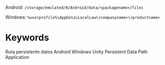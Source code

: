 Android: `/storage/emulated/0/Android/data/<packagename>/files`

Windows: `%userprofile%\AppData\LocalLow\<companyname>\<productname>`

# Keywords

Ruta persistente datos Android Windows Unity Persistent Data Path Application